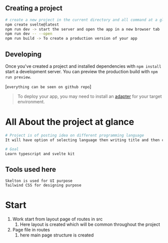 
## Creating a project

```bash
# create a new project in the current directory and all command at a glance 
npm create svelte@latest
npm run dev -> start the server and open the app in a new browser tab
npm run dev -- --open
npm run build -> To create a production version of your app

```

## Developing
Once you've created a project and installed dependencies with `npm install` start a development server.
You can preview the production build with `npm run preview`.

[`everything can be seen on github repo`]

> To deploy your app, you may need to install an [adapter](https://kit.svelte.dev/docs/adapters) for your target environment.



# All About the project at glance 
```bash
# Project is of posting idea on different programming language
It will have option of selecting language then writing title and then code snippet then create snippet button 

# Goal
Learn typescript and svelte kit 
```

## Tools used here 
```
Skelton is used for UI purpose 
Tailwind CSS for designing purpose 
``` 

# Start
1. Work start from layout page of routes in src 
   1. Here layout is created which will be common throughout the project
2. Page file in routes 
   1. here main page structure is created 